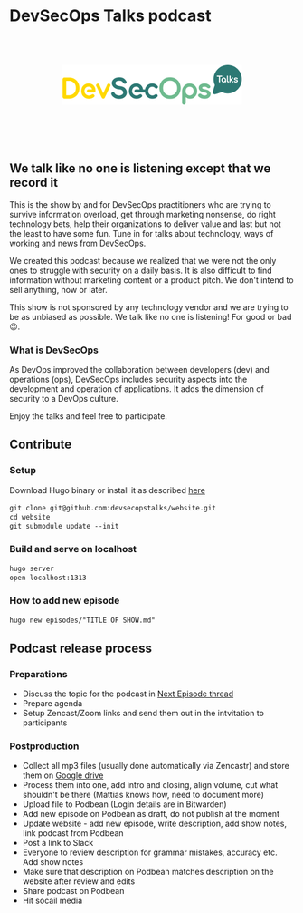 # DevSecOps Talks podcast

<div align="center">
    <br/>
    <br/>
    <br/>
	<img src="static/images/logo.png" alt="DevSecOps Talks Logo">
    <br/>
    <br/>
    <br/>
    <br/>
    <br/>
</div>

## We talk like no one is listening except that we record it

This is the show by and for DevSecOps practitioners who are trying to survive information overload, get through marketing nonsense, do right technology bets, help their organizations to deliver value and last but not the least to have some fun. Tune in for talks about technology, ways of working and news from DevSecOps.

We created this podcast because we realized that we were not the only ones to struggle with security on a daily basis.
It is also difficult to find information without marketing content or a product pitch.
We don't intend to sell anything, now or later.

This show is not sponsored by any technology vendor and we are trying to be as unbiased as possible.
We talk like no one is listening! For good or bad 😉.

### What is DevSecOps

As DevOps improved the collaboration between developers (dev) and operations (ops),
DevSecOps includes security aspects into the development and operation of applications.
It adds the dimension of security to a DevOps culture.

Enjoy the talks and feel free to participate.

## Contribute

### Setup

Download Hugo binary or install it as described [here](https://gohugo.io/getting-started/installing/)

```shell
git clone git@github.com:devsecopstalks/website.git
cd website
git submodule update --init
```

### Build and serve on localhost

```shell
hugo server
open localhost:1313
```

### How to add new episode

```shell
hugo new episodes/"TITLE OF SHOW.md"
```

## Podcast release process

### Preparations
* Discuss the topic for the podcast in [Next Episode thread](https://devsecops.fm/episodes/next-episode/)
* Prepare agenda
* Setup Zencast/Zoom links and send them out in the intvitation to participants

### Postproduction
* Collect all mp3 files (usually done automatically via Zencastr) and store them on [Google drive](https://drive.google.com/drive/u/0/folders/1Fg3pSPTydOijaT9ojtvZu6cOf9BSopCx)
* Process them into one, add intro and closing, align volume, cut what shouldn't be there (Mattias knows how, need to document more)
* Upload file to Podbean (Login details are in Bitwarden)
* Add new episode on Podbean as draft, do not publish at the moment
* Update website - add new episode, write description, add show notes, link podcast from Podbean
* Post a link to Slack
* Everyone to review description for grammar mistakes, accuracy etc. Add show notes
* Make sure that description on Podbean matches description on the website after review and edits
* Share podcast on Podbean
* Hit socail media
